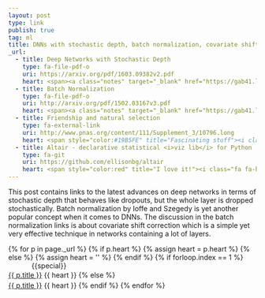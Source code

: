 ```yaml
---
layout: post
type: link
publish: true
tag: ml
title: DNNs with stochastic depth, batch normalization, covariate shift correction
_url:
  - title: Deep Networks with Stochastic Depth
    type: fa-file-pdf-o
    uri: https://arxiv.org/pdf/1603.09382v2.pdf
    heart: <span><a class="notes" target="_blank" href="https://gab41.lab41.org/lab41-reading-group-deep-networks-with-stochastic-depth-564321956729">$notes_1$</a></span>
  - title: Batch Normalization
    type: fa-file-pdf-o
    uri: http://arxiv.org/pdf/1502.03167v3.pdf
    heart: <span><a class="notes" target="_blank" href="https://gab41.lab41.org/batch-normalization-what-the-hey-d480039a9e3b">$notes_1$</a>&nbsp;<a class="notes" target="_blank" href="http://blog.smola.org/post/4110255196/real-simple-covariate-shift-correction">$notes_2$</a></span>
  - title: Friendship and natural selection
    type: fa-external-link
    uri: http://www.pnas.org/content/111/Supplement_3/10796.long
    heart: <span style="color:#19B5FE" title="Fascinating stuff"><i class="fa fa-bolt" aria-hidden="true"></i></span>
  - title: Altair - declarative statistical <i>viz lib</i> for Python
    type: fa-git
    uri: https://github.com/ellisonbg/altair
    heart: <span style="color:red" title="I love it!"><i class="fa fa-heart" aria-hidden="true"></i></span> <span title="Visualisation!"><i class="fa fa-eye" aria-hidden="true"></i></span>
---
```

This post contains links to the latest advances on deep networks in terms of stochastic depth that behaves like dropouts, but the whole layer is dropped stochastically. Batch normalization by Ioffe and Szegedy is yet another popular concept when it comes to DNNs. The discussion in the batch normalization links is about covariate shift correction which is a simple yet very effective technique in networks containing a lot of layers.

{% for p in page._url %}
{% if p.heart %}
{% assign heart = p.heart %}
{% else %}
{% assign heart = '' %}
{% endif %}
{% if forloop.index == 1 %}
<span class="date" title="{{specialtitle}}" style="color:#{{specialcolor}}">&nbsp;&nbsp;&nbsp;&nbsp;&nbsp;&nbsp;&nbsp;&nbsp;&nbsp;&nbsp;&nbsp;</span> {{special}}<br/> <a href="{{ p.uri }}" target="_blank" style="line-height:1.5">{{ p.title }}</a> <i class="fa {{ p.type }}" aria-hidden="true"></i> {{ heart }}
{% else %}
<span class="date">&nbsp;&nbsp;&nbsp;&nbsp;&nbsp;&nbsp;&nbsp;&nbsp;&nbsp;&nbsp;&nbsp;</span> <br/> <a href="{{ p.uri }}" target="_blank" style="line-height:1.5">{{ p.title }}</a> <i class="fa {{ p.type }}" aria-hidden="true"></i> {{ heart }}
{% endif %}
{% endfor %}
